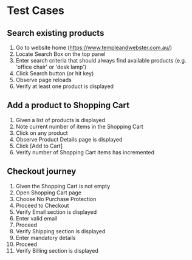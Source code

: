 Test Cases
==========


Search existing products
------------------------

1. Go to website home (https://www.templeandwebster.com.au/)
1. Locate Search Box on the top panel
1. Enter search criteria that should always find available products (e.g. 'office chair' or 'desk lamp')
1. Click Search button (or hit <enter> key)
1. Observe page reloads
1. Verify at least one product is displayed


Add a product to Shopping Cart
------------------------------

1. Given a list of products is displayed
1. Note current number of items in the Shopping Cart
1. Click on any product
1. Observe Product Details page is displayed
1. Click [Add to Cart]
1. Verify number of Shopping Cart items has incremented


Checkout journey
----------------

1. Given the Shopping Cart is not empty
1. Open Shopping Cart page
1. Choose No Purchase Protection
1. Proceed to Checkout
1. Verify Email section is displayed
1. Enter valid email
1. Proceed
1. Verify Shipping section is displayed
1. Enter mandatory details 
1. Proceed
1. Verify Billing section is displayed

